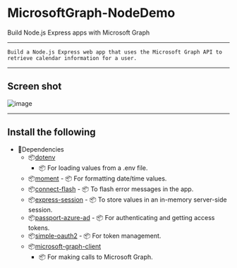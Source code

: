 # MicrosoftGraph-NodeDemo
Build Node.js Express apps with Microsoft Graph
***
`
Build a Node.js Express web app that uses the Microsoft Graph API to retrieve calendar information for a user.
 `
 ***
## Screen shot
![image](https://user-images.githubusercontent.com/19554935/52538582-5e9dc480-2d42-11e9-9f32-0ef9701cfd05.png)
***
## Install the following

- 🚀Dependencies
  - 📦[dotenv](https://github.com/motdotla/dotenv)
	- 📦 For loading values from a .env file.
  - 📦[moment](https://github.com/moment/moment/)
        - 📦 For formatting date/time values.
  - 📦[connect-flash](https://github.com/jaredhanson/connect-flash)
        - 📦 To flash error messages in the app.
  - 📦[express-session](https://github.com/expressjs/session)
        - 📦 To store values in an in-memory server-side session.
  - 📦[passport-azure-ad](https://github.com/AzureAD/passport-azure-ad)
        - 📦 For authenticating and getting access tokens.
  - 📦[simple-oauth2](https://github.com/lelylan/simple-oauth2)
        - 📦 For token management.
  - 📦[microsoft-graph-client](https://github.com/microsoftgraph/msgraph-sdk-javascript)
       - 📦 For making calls to Microsoft Graph.
